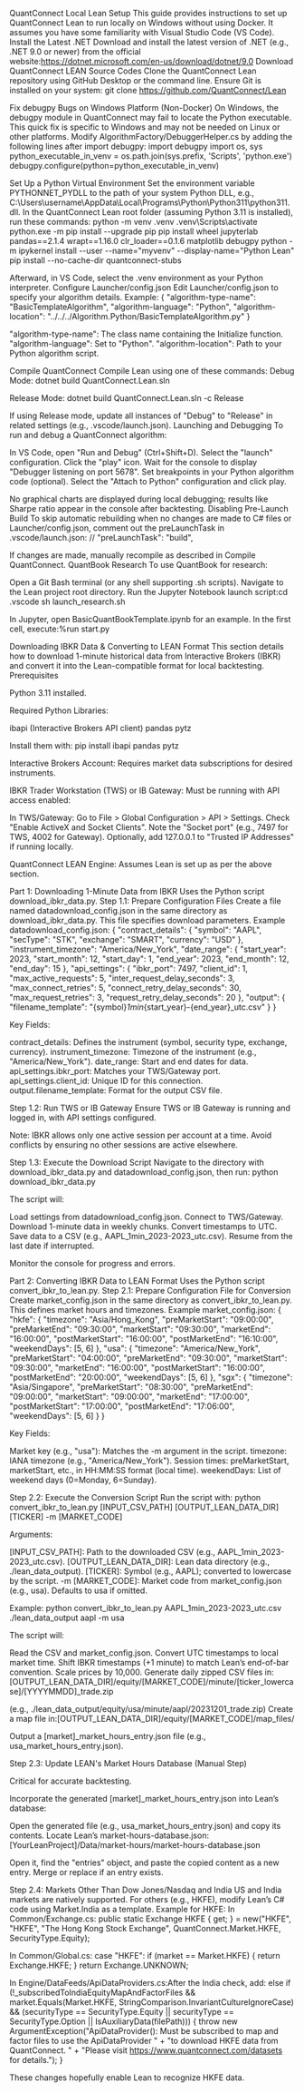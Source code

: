 QuantConnect Local Lean Setup
This guide provides instructions to set up QuantConnect Lean to run locally on Windows without using Docker. It assumes you have some familiarity with Visual Studio Code (VS Code).
Install the Latest .NET
Download and install the latest version of .NET (e.g., .NET 9.0 or newer) from the official website:https://dotnet.microsoft.com/en-us/download/dotnet/9.0
Download QuantConnect LEAN Source Codes
Clone the QuantConnect Lean repository using GitHub Desktop or the command line. Ensure Git is installed on your system:
git clone https://github.com/QuantConnect/Lean

Fix debugpy Bugs on Windows Platform (Non-Docker)
On Windows, the debugpy module in QuantConnect may fail to locate the Python executable. This quick fix is specific to Windows and may not be needed on Linux or other platforms.
Modify AlgorithmFactory/DebuggerHelper.cs by adding the following lines after import debugpy:
import debugpy
import os, sys
python_executable_in_venv = os.path.join(sys.prefix, 'Scripts', 'python.exe')
debugpy.configure(python=python_executable_in_venv)

Set Up a Python Virtual Environment
Set the environment variable PYTHONNET_PYDLL to the path of your system Python DLL, e.g., C:\Users\username\AppData\Local\Programs\Python\Python311\python311.dll.
In the QuantConnect Lean root folder (assuming Python 3.11 is installed), run these commands:
python -m venv .venv
.venv\Scripts\activate
python.exe -m pip install --upgrade pip
pip install wheel jupyterlab pandas==2.1.4 wrapt==1.16.0 clr_loader==0.1.6 matplotlib debugpy
python -m ipykernel install --user --name="myvenv" --display-name="Python Lean"
pip install --no-cache-dir quantconnect-stubs

Afterward, in VS Code, select the .venv environment as your Python interpreter.
Configure Launcher/config.json
Edit Launcher/config.json to specify your algorithm details. Example:
{
  "algorithm-type-name": "BasicTemplateAlgorithm",
  "algorithm-language": "Python",
  "algorithm-location": "../../../Algorithm.Python/BasicTemplateAlgorithm.py"
}


"algorithm-type-name": The class name containing the Initialize function.
"algorithm-language": Set to "Python".
"algorithm-location": Path to your Python algorithm script.

Compile QuantConnect
Compile Lean using one of these commands:
Debug Mode:
dotnet build QuantConnect.Lean.sln

Release Mode:
dotnet build QuantConnect.Lean.sln -c Release

If using Release mode, update all instances of "Debug" to "Release" in related settings (e.g., .vscode/launch.json).
Launching and Debugging
To run and debug a QuantConnect algorithm:

In VS Code, open "Run and Debug" (Ctrl+Shift+D).
Select the "launch" configuration.
Click the "play" icon.
Wait for the console to display "Debugger listening on port 5678".
Set breakpoints in your Python algorithm code (optional).
Select the "Attach to Python" configuration and click play.

No graphical charts are displayed during local debugging; results like Sharpe ratio appear in the console after backtesting.
Disabling Pre-Launch Build
To skip automatic rebuilding when no changes are made to C# files or Launcher/config.json, comment out the preLaunchTask in .vscode/launch.json:
// "preLaunchTask": "build",

If changes are made, manually recompile as described in Compile QuantConnect.
QuantBook Research
To use QuantBook for research:

Open a Git Bash terminal (or any shell supporting .sh scripts).
Navigate to the Lean project root directory.
Run the Jupyter Notebook launch script:cd .vscode
sh launch_research.sh


In Jupyter, open BasicQuantBookTemplate.ipynb for an example.
In the first cell, execute:%run start.py



Downloading IBKR Data & Converting to LEAN Format
This section details how to download 1-minute historical data from Interactive Brokers (IBKR) and convert it into the Lean-compatible format for local backtesting.
Prerequisites

Python 3.11 installed.

Required Python Libraries:

ibapi (Interactive Brokers API client)
pandas
pytz

Install them with:
pip install ibapi pandas pytz


Interactive Brokers Account: Requires market data subscriptions for desired instruments.

IBKR Trader Workstation (TWS) or IB Gateway: Must be running with API access enabled:

In TWS/Gateway: Go to File > Global Configuration > API > Settings.
Check "Enable ActiveX and Socket Clients".
Note the "Socket port" (e.g., 7497 for TWS, 4002 for Gateway).
Optionally, add 127.0.0.1 to "Trusted IP Addresses" if running locally.


QuantConnect LEAN Engine: Assumes Lean is set up as per the above section.



Part 1: Downloading 1-Minute Data from IBKR
Uses the Python script download_ibkr_data.py.
Step 1.1: Prepare Configuration Files
Create a file named datadownload_config.json in the same directory as download_ibkr_data.py. This file specifies download parameters.
Example datadownload_config.json:
{
  "contract_details": {
    "symbol": "AAPL",
    "secType": "STK",
    "exchange": "SMART",
    "currency": "USD"
  },
  "instrument_timezone": "America/New_York",
  "date_range": {
    "start_year": 2023,
    "start_month": 12,
    "start_day": 1,
    "end_year": 2023,
    "end_month": 12,
    "end_day": 15
  },
  "api_settings": {
    "ibkr_port": 7497,
    "client_id": 1,
    "max_active_requests": 5,
    "inter_request_delay_seconds": 3,
    "max_connect_retries": 5,
    "connect_retry_delay_seconds": 30,
    "max_request_retries": 3,
    "request_retry_delay_seconds": 20
  },
  "output": {
    "filename_template": "{symbol}_1min_{start_year}-{end_year}_utc.csv"
  }
}

Key Fields:

contract_details: Defines the instrument (symbol, security type, exchange, currency).
instrument_timezone: Timezone of the instrument (e.g., "America/New_York").
date_range: Start and end dates for data.
api_settings.ibkr_port: Matches your TWS/Gateway port.
api_settings.client_id: Unique ID for this connection.
output.filename_template: Format for the output CSV file.

Step 1.2: Run TWS or IB Gateway
Ensure TWS or IB Gateway is running and logged in, with API settings configured.

Note: IBKR allows only one active session per account at a time. Avoid conflicts by ensuring no other sessions are active elsewhere.

Step 1.3: Execute the Download Script
Navigate to the directory with download_ibkr_data.py and datadownload_config.json, then run:
python download_ibkr_data.py

The script will:

Load settings from datadownload_config.json.
Connect to TWS/Gateway.
Download 1-minute data in weekly chunks.
Convert timestamps to UTC.
Save data to a CSV (e.g., AAPL_1min_2023-2023_utc.csv).
Resume from the last date if interrupted.

Monitor the console for progress and errors.

Part 2: Converting IBKR Data to LEAN Format
Uses the Python script convert_ibkr_to_lean.py.
Step 2.1: Prepare Configuration File for Conversion
Create market_config.json in the same directory as convert_ibkr_to_lean.py. This defines market hours and timezones.
Example market_config.json:
{
  "hkfe": {
    "timezone": "Asia/Hong_Kong",
    "preMarketStart": "09:00:00",
    "preMarketEnd": "09:30:00",
    "marketStart": "09:30:00",
    "marketEnd": "16:00:00",
    "postMarketStart": "16:00:00",
    "postMarketEnd": "16:10:00",
    "weekendDays": [5, 6]
  },
  "usa": {
    "timezone": "America/New_York",
    "preMarketStart": "04:00:00",
    "preMarketEnd": "09:30:00",
    "marketStart": "09:30:00",
    "marketEnd": "16:00:00",
    "postMarketStart": "16:00:00",
    "postMarketEnd": "20:00:00",
    "weekendDays": [5, 6]
  },
  "sgx": {
    "timezone": "Asia/Singapore",
    "preMarketStart": "08:30:00",
    "preMarketEnd": "09:00:00",
    "marketStart": "09:00:00",
    "marketEnd": "17:00:00",
    "postMarketStart": "17:00:00",
    "postMarketEnd": "17:06:00",
    "weekendDays": [5, 6]
  }
}

Key Fields:

Market key (e.g., "usa"): Matches the -m argument in the script.
timezone: IANA timezone (e.g., "America/New_York").
Session times: preMarketStart, marketStart, etc., in HH:MM:SS format (local time).
weekendDays: List of weekend days (0=Monday, 6=Sunday).

Step 2.2: Execute the Conversion Script
Run the script with:
python convert_ibkr_to_lean.py [INPUT_CSV_PATH] [OUTPUT_LEAN_DATA_DIR] [TICKER] -m [MARKET_CODE]

Arguments:

[INPUT_CSV_PATH]: Path to the downloaded CSV (e.g., AAPL_1min_2023-2023_utc.csv).
[OUTPUT_LEAN_DATA_DIR]: Lean data directory (e.g., ./lean_data_output).
[TICKER]: Symbol (e.g., AAPL); converted to lowercase by the script.
-m [MARKET_CODE]: Market code from market_config.json (e.g., usa). Defaults to usa if omitted.

Example:
python convert_ibkr_to_lean.py AAPL_1min_2023-2023_utc.csv ./lean_data_output aapl -m usa

The script will:

Read the CSV and market_config.json.
Convert UTC timestamps to local market time.
Shift IBKR timestamps (+1 minute) to match Lean’s end-of-bar convention.
Scale prices by 10,000.
Generate daily zipped CSV files in:[OUTPUT_LEAN_DATA_DIR]/equity/[MARKET_CODE]/minute/[ticker_lowercase]/[YYYYMMDD]_trade.zip

(e.g., ./lean_data_output/equity/usa/minute/aapl/20231201_trade.zip)
Create a map file in:[OUTPUT_LEAN_DATA_DIR]/equity/[MARKET_CODE]/map_files/


Output a [market]_market_hours_entry.json file (e.g., usa_market_hours_entry.json).

Step 2.3: Update LEAN's Market Hours Database (Manual Step)

Critical for accurate backtesting.

Incorporate the generated [market]_market_hours_entry.json into Lean’s database:

Open the generated file (e.g., usa_market_hours_entry.json) and copy its contents.
Locate Lean’s market-hours-database.json:[YourLeanProject]/Data/market-hours/market-hours-database.json


Open it, find the "entries" object, and paste the copied content as a new entry. Merge or replace if an entry exists.

Step 2.4: Markets Other Than Dow Jones/Nasdaq and India
US and India markets are natively supported. For others (e.g., HKFE), modify Lean’s C# code using Market.India as a template. Example for HKFE:
In Common/Exchange.cs:
public static Exchange HKFE { get; } = new("HKFE", "HKFE", "The Hong Kong Stock Exchange", QuantConnect.Market.HKFE, SecurityType.Equity);

In Common/Global.cs:
case "HKFE":
    if (market == Market.HKFE)
    {
        return Exchange.HKFE;
    }
    return Exchange.UNKNOWN;

In Engine/DataFeeds/ApiDataProviders.cs:After the India check, add:
else if (!_subscribedToIndiaEquityMapAndFactorFiles && market.Equals(Market.HKFE, StringComparison.InvariantCultureIgnoreCase)
         && (securityType == SecurityType.Equity || securityType == SecurityType.Option || IsAuxiliaryData(filePath)))
{
    throw new ArgumentException("ApiDataProvider(): Must be subscribed to map and factor files to use the ApiDataProvider " +
        "to download HKFE data from QuantConnect. " +
        "Please visit https://www.quantconnect.com/datasets for details.");
}

These changes hopefully enable Lean to recognize HKFE data.
